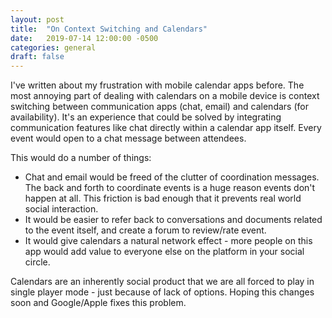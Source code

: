 ```yaml
---
layout: post
title:  "On Context Switching and Calendars"
date:   2019-07-14 12:00:00 -0500
categories: general
draft: false
---
```


I've written about my frustration with mobile calendar apps before. The most annoying part of dealing with calendars on a mobile device is context switching between communication apps (chat, email) and calendars (for availability). It's an experience that could be solved by integrating communication features like chat directly within a calendar app itself. Every event would open to a chat message between attendees. 

This would do a number of things:
* Chat and email would be freed of the clutter of coordination messages. The back and forth to coordinate events is a huge reason events don't happen at all. This friction is bad enough that it prevents real world social interaction.
* It would be easier to refer back to conversations and documents related to the event itself, and create a forum to review/rate event. 
* It would give calendars a natural network effect - more people on this app would add value to everyone else on the platform in your social circle. 

Calendars are an inherently social product that we are all forced to play in single player mode - just because of lack of options. Hoping this changes soon and Google/Apple fixes this problem.